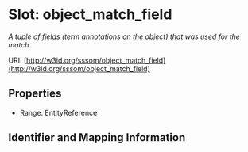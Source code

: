 # Slot: object_match_field
_A tuple of fields (term annotations on the object) that was used for the match._


URI: [http://w3id.org/sssom/object_match_field](http://w3id.org/sssom/object_match_field)



<!-- no inheritance hierarchy -->


## Properties

 * Range: EntityReference



## Identifier and Mapping Information





